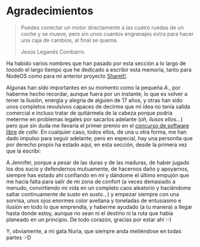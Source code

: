 # Agradecimientos

> Puedes conectar un motor directamente a las cuatro ruedas de un coche y
> se mueve, pero sin unos cuantos engranajes extra para hacer una caja de
> cambios, al final se quema.
>
> Jesús Leganés Combarro

Ha habido varios nombres que han pasado por esta sección a lo largo de *tooodo*
el largo tiempo que he dedicado a escribir esta memoria, tanto para NodeOS como
para mi anterior proyecto [ShareIt!](https://github.com/ShareIt-project).

Algunas han sido importantes en su momento como la pequeña *A.*, por haberme
hecho recordar, aunque fuera por un instante, lo que es volver a tener la
ilusión, energía y alegría de alguien de 17 años, y otras han sido unos
completos revulsivos capaces de decirme que mi idea no tenía salida comercial e
incluso tratar de quitármela de la cabeza porque podría meterme en problemas
legales por sacarlos adelante (*oh, ilusos ellos...*) pero que sin duda me
llevaría el primer premio en el
[concurso de software libre](http://concursosoftwarelibre.org) *de
calle*. En cualquier caso, todos ellos, de una u otra forma, me han dado impulso
para seguir adelante; pero en especial, hay una personita que por derecho propio
ha estado aquí, en esta sección, desde la primera vez que la escribí:

A Jennifer, porque a pesar de las duras y de las maduras, de haber jugado los
dos sucio y defendernos mutuamente, de hacernos daño y apoyarnos, siempre has
estado ahí confiando en mí y dándome el último empujón que me hacía falta para
salir de mi zona de confort (a veces demasiado a menudo, convirtiendo mi vida en
un completo caos aleatorio y haciéndome saltar continuamente de susto en
susto...) y empezar siempre con una sonrisa, unos ojos enormes color avellana y
toneladas de entusiasmo e ilusión en todo lo que emprendía, y haberme ayudado (a
tu manera) a llegar hasta donde estoy, aunque no sean ni el destino ni la ruta
que había planeado en un principio. De todo corazón, gracias por estar ahí :-)

Y, obviamente, a mi gata Nuria, que siempre anda metiéndose en todas partes :-D
